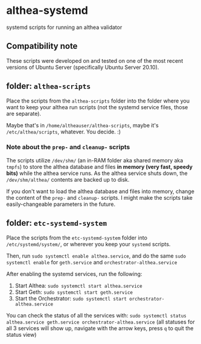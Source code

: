 # althea-systemd
systemd scripts for running an althea validator

## Compatibility note
These scripts were developed on and tested on one of the most recent versions of Ubuntu Server (specifically Ubuntu Server 20.10).

## folder: `althea-scripts`
Place the scripts from the `althea-scripts` folder into the folder where you want to keep your althea run scripts (not the systemd service files, those are separate).

Maybe that's in `/home/altheauser/althea-scripts`, maybe it's `/etc/althea/scripts`, whatever. You decide. :)

### Note about the `prep-` and `cleanup-` scripts
The scripts utilize `/dev/shm/` (an in-RAM folder aka shared memory aka `tmpfs`) to store the althea database and files **in memory (very fast, speedy bits)** while the althea service runs. As the althea service shuts down, the `/dev/shm/althea/` contents are backed up to disk.

If you don't want to load the althea database and files into memory, change the content of the `prep-` and `cleanup-` scripts. I might make the scripts take easily-changeable parameters in the future.

## folder: `etc-systemd-system`
Place the scripts from the `etc-systemd-system` folder into `/etc/systemd/system/`, or wherever you keep your `systemd` scripts.

Then, run `sudo systemctl enable althea.service`, and do the same `sudo systemctl enable` for `geth.service` and `orchestrator-althea.service`

After enabling the systemd services, run the following:

1. Start Althea: `sudo systemctl start althea.service`
1. Start Geth: `sudo systemctl start geth.service`
1. Start the Orchestrator: `sudo systemctl start orchestrator-althea.service`

You can check the status of all the services with: `sudo systemctl status althea.service geth.service orchestrator-althea.service` (all statuses for all 3 services will show up, navigate with the arrow keys, press `q` to quit the status view)